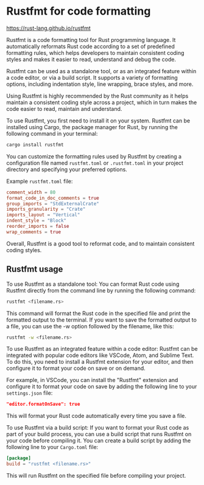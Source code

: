 # Rustfmt for code formatting

<https://rust-lang.github.io/rustfmt>

Rustfmt is a code formatting tool for Rust programming language. It automatically reformats Rust code according to a set of predefined formatting rules, which helps developers to maintain consistent coding styles and makes it easier to read, understand and debug the code.

Rustfmt can be used as a standalone tool, or as an integrated feature within a code editor, or via a build script. It supports a variety of formatting options, including indentation style, line wrapping, brace styles, and more.

Using Rustfmt is highly recommended by the Rust community as it helps maintain a consistent coding style across a project, which in turn makes the code easier to read, maintain and understand.

To use Rustfmt, you first need to install it on your system. Rustfmt can be installed using Cargo, the package manager for Rust, by running the following command in your terminal:

```sh
cargo install rustfmt
```

You can customize the formatting rules used by Rustfmt by creating a configuration file named `rustfmt.toml` or `.rustfmt.toml` in your project directory and specifying your preferred options. 

Example `rustfmt.toml` file:

```toml
comment_width = 80
format_code_in_doc_comments = true
group_imports = "StdExternalCrate"
imports_granularity = "Crate"
imports_layout = "Vertical"
indent_style = "Block"
reorder_imports = false
wrap_comments = true
```

Overall, Rustfmt is a good tool to reformat code, and to maintain consistent coding styles.


## Rustfmt usage

To use Rustfmt as a standalone tool: You can format Rust code using Rustfmt directly from the command line by running the following command:

```sh
rustfmt <filename.rs>
```
This command will format the Rust code in the specified file and print the formatted output to the terminal. If you want to save the formatted output to a file, you can use the -w option followed by the filename, like this:

```sh
rustfmt -w <filename.rs>
```

To use Rustfmt as an integrated feature within a code editor: Rustfmt can be integrated with popular code editors like VSCode, Atom, and Sublime Text. To do this, you need to install a Rustfmt extension for your editor, and then configure it to format your code on save or on demand.

For example, in VSCode, you can install the "Rustfmt" extension and configure it to format your code on save by adding the following line to your `settings.json` file:

```json
"editor.formatOnSave": true
```

This will format your Rust code automatically every time you save a file.

To use Rustfmt via a build script: If you want to format your Rust code as part of your build process, you can use a build script that runs Rustfmt on your code before compiling it. You can create a build script by adding the following line to your `Cargo.toml` file:

```toml
[package]
build = "rustfmt <filename.rs>"
```

This will run Rustfmt on the specified file before compiling your project.